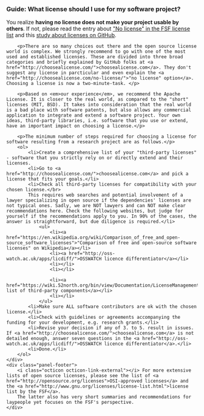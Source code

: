 <div class="panel panel-info">
    <div class="panel-heading">
        <h3 class="panel-title"><i class="octicon octicon-megaphone"></i> Guide: What license should I use for my software project?</h3>
    </div>
    <div class="panel-body">
        <p>You realize <b>having no license does not make your project usable by others</b>. If not, please read the entry about <a href="http://www.gnu.org/licenses/license-list.html#NoLicense">"No license" in the FSF license list</a> and this <a href="http://www.theregister.co.uk/2013/04/18/github_licensing_study">study about licenses on GitHub</a>.
        </p>
        
        <p>There are so many choices out there and the open source license world is complex. We strongly recommend to go with one of the most used and established licenses. These are divided into three broad categories and briefly explained by GitHub folks at <a href="http://choosealicense.com/">choosealicense.com</a>. They don't suggest any license in parcticular and even explain the <a href="http://choosealicense.com/no-license/">"no license" option</a>. Choosing a license is now a two-minute-task. </p>
        
        <p>Based on <em>our experience</em>, we recommend the Apache License. It is closer to the real world, as compared to the "short" licenses (MIT, BSD). It takes into consideration that the real world is a bad place with software patents, but also allows any commercial application to integrate and extend a software project. Your own ideas, third-party libraries, i.e. software that you use or extend, have an important impact on choosing a license.</p>
        
        <p>The minimum number of steps required for choosing a license for software resulting from a research project are as follows.</p>
        <ol>
            <li>Create a comprehensive list of your "third-party licenses" - software that you strictly rely on or directly extend and their licenses.
            <li>Go to <a href="http://choosealicense.com/">choosealicense.com</a> and pick a license that fits your goals.</li>
            <li>Check all third-party licenses for compatibility with your chosen license.</br>
            This requires web searches and potential involvement of a lawyer specializing in open source if the dependencies' licenses are not typical ones. Sadly, we are NOT lawyers and can NOT make clear recommendations here. Check the following websites, but judge for yourself if the recommendations apply to you. In 90% of the cases, the answer is straightforward, but due diligence is required.</li>
                <ul>
                    <li><a href="https://en.wikipedia.org/wiki/Comparison_of_free_and_open-source_software_licenses">"Comparison of free and open-source software licenses" on Wikipedia</a></li>
                    <li><a href="http://oss-watch.ac.uk/apps/licdiff/">OSSWATCH licence differentiator</a></li>
                    <li></li>
                    <li></li>
                    
                    <li><a href="https://wiki.52north.org/bin/view/Documentation/LicenseManagement">52°North's list of third-party components</a></li>
                    <li></li>
                </ul>
            <li>Make sure ALL software contributors are ok with the chosen license.</li>
            <li>Check with guidelines or agreements accompanying the funding for your development, e.g. research grants.</li>
            <li>Revise your decision if any of 3. to 5. result in issues. If <a href="http://choosealicense.com/">choosealicense.com</a> is not detailed enough, answer seven questions in the <a href="http://oss-watch.ac.uk/apps/licdiff/">OSSWATCH licence differentiator</a>.</li>
            <li>Done.</li>
        </ol>
    </div>
    <div class="panel-footer">
        <i class="octicon octicon-link-external"></i> For more extensive lists of open source licenses, please see the list of <a href="http://opensource.org/licenses">OSI-approved licenses</a> and the <a href="http://www.gnu.org/licenses/license-list.html">license list by the FSF</a>.
        The latter also has very short summaries and recommendations for laypeople yet focuses on the FSF's perspective.
    </div>
</div>

